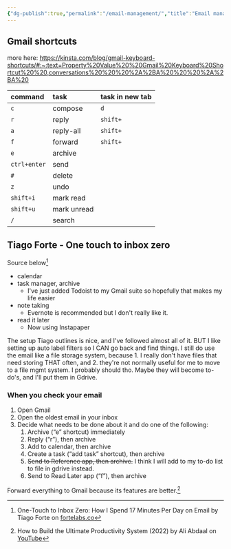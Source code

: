 ```yaml
---
{"dg-publish":true,"permalink":"/email-management/","title":"Email management","tags":["productivity","technology"],"created":"2022-07-15T10:33:23+10:00","updated":"2022-07-22T10:33:23+10:00"}
---
```



## Gmail shortcuts

more here: <https://kinsta.com/blog/gmail-keyboard-shortcuts/#:~:text=Property%20Value%20%20Gmail%20Keyboard%20Shortcut%20%20,conversations%20%20%20%2A%2BA%20%20%20%2A%2BA%20>

| command | task | task in new tab |
| :-- | :-- | :-- |
| `c` | compose | `d` |
| `r` | reply | `shift+` |
| `a` | reply-all | `shift+` |
| `f` | forward | `shift+` |
| `e` | archive | |
| `ctrl+enter` | send | |
| `#` | delete | |
| `z` | undo | |
| `shift+i` | mark read   | |
| `shift+u` | mark unread | |
| `/` | search | |

## Tiago Forte - One touch to inbox zero

Source below[^1]

- calendar
- task manager, archive
  - I've just added Todoist to my Gmail suite so hopefully that makes my life easier
- note taking
  - Evernote is recommended but I don't really like it.
- read it later
  - Now using Instapaper

The setup Tiago outlines is nice, and I've followed almost all of it. BUT I like setting up auto label filters so I CAN go back and find things. I still do use the email like a file storage system, because 1. I really don't have files that need storing THAT often, and 2. they're not normally useful for me to move to a file mgmt system. I probably should tho. Maybe they will become to-do's, and I'll put them in Gdrive.

### When you check your email

1. Open Gmail
2. Open the oldest email in your inbox
3. Decide what needs to be done about it and do one of the following:
    1. Archive (“e” shortcut) immediately
    2. Reply (“r”), then archive
    3. Add to calendar, then archive
    4. Create a task (“add task” shortcut), then archive
    5. ~~Send to Reference app, then archive.~~ I think I will add to my to-do list to file in gdrive instead.
    6. Send to Read Later app (“f”), then archive

Forward everything to Gmail because its features are better.[^2]

[^1]: One-Touch to Inbox Zero: How I Spend 17 Minutes Per Day on Email by Tiago Forte on [fortelabs.co](https://fortelabs.co/blog/one-touch-to-inbox-zero/)

[^2]: How to Build the Ultimate Productivity System (2022) by Ali Abdaal on [YouTube](https://www.youtube.com/watch?v=T6hmdrsLQj8)
